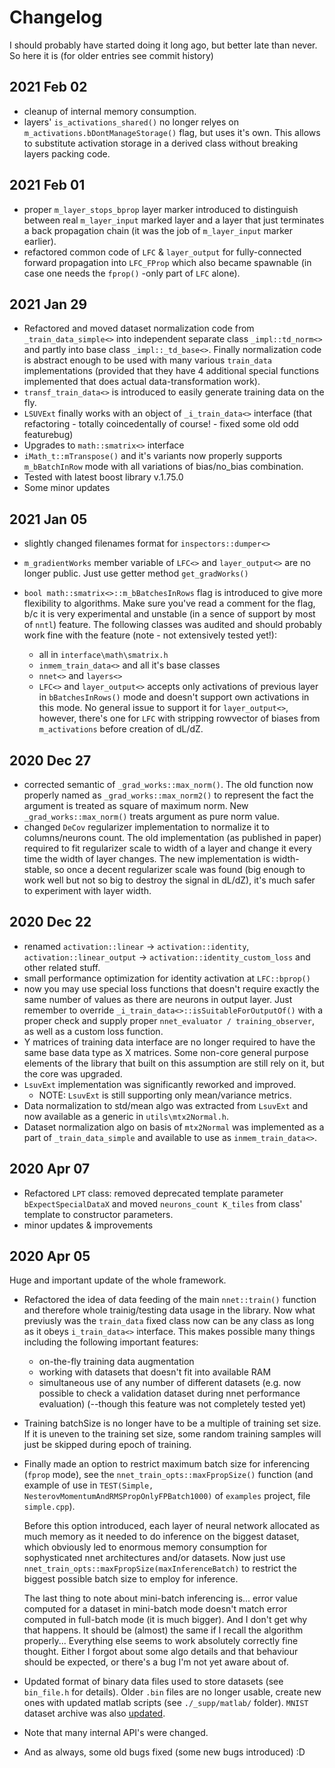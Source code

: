 # Changelog
I should probably have started doing it long ago, but better late than never. So here it is (for older entries see commit history)

## 2021 Feb 02

- cleanup of internal memory consumption.
- layers' `is_activations_shared()` no longer relyes on `m_activations.bDontManageStorage()` flag, but uses it's own. This allows to substitute activation storage in a derived class without breaking layers packing code.

## 2021 Feb 01

- proper `m_layer_stops_bprop` layer marker introduced to distinguish between real `m_layer_input` marked layer and a layer that just terminates a back propagation chain (it was the job of `m_layer_input` marker earlier).
- refactored common code of `LFC` & `layer_output` for fully-connected forward propagation into `LFC_FProp` which also became spawnable (in case one needs the `fprop()` -only part of `LFC` alone).

## 2021 Jan 29

- Refactored and moved dataset normalization code from `_train_data_simple<>` into independent separate class `_impl::td_norm<>` and partly into base class `_impl::_td_base<>`. Finally normalization code is abstract enough to be used with many various `train_data` implementations (provided that they have 4 additional special functions implemented that does actual data-transformation work).
- `transf_train_data<>` is introduced to easily generate training data on the fly.
- `LSUVExt` finally works with an object of `_i_train_data<>` interface (that refactoring - totally coincedentally of course! - fixed some old odd featurebug)
- Upgrades to `math::smatrix<>` interface
- `iMath_t::mTranspose()` and it's variants now properly supports `m_bBatchInRow` mode with all variations of bias/no_bias combination.
- Tested with latest boost library v.1.75.0
- Some minor updates

## 2021 Jan 05

- slightly changed filenames format for `inspectors::dumper<>`
- `m_gradientWorks` member variable of `LFC<>` and `layer_output<>` are no longer public. Just use getter method `get_gradWorks()`
- `bool math::smatrix<>::m_bBatchesInRows` flag is introduced to give more flexibility to algorithms. Make sure you've read a comment for the flag, b/c it is very experimental and unstable (in a sence of support by most of `nntl`) feature. The following classes was audited and should probably work fine with the feature (note - not extensively tested yet!):

  - all in `interface\math\smatrix.h`
  - `inmem_train_data<>` and all it's base classes
  - `nnet<>` and `layers<>`
  - `LFC<>` and `layer_output<>` accepts only activations of previous layer in `bBatchesInRows()` mode and doesn't support own activations in this mode. No general issue to support it for `layer_output<>`, however, there's one for `LFC` with stripping rowvector of biases from `m_activations` before creation of dL/dZ.

## 2020 Dec 27

- corrected semantic of `_grad_works::max_norm()`. The old function now properly named as `_grad_works::max_norm2()` to represent the fact the argument is treated as square of maximum norm. New `_grad_works::max_norm()` treats argument as pure norm value.
- changed `DeCov` regularizer implementation to normalize it to columns/neurons count. The old implementation (as published in paper) required to fit regularizer scale to width of a layer and change it every time the width of layer changes. The new implementation is width-stable, so once a decent regularizer scale was found (big enough to work well but not so big to destroy the signal in dL/dZ), it's much safer to experiment with layer width.

## 2020 Dec 22

- renamed `activation::linear` -> `activation::identity`, `activation::linear_output` -> `activation::identity_custom_loss` and other related stuff.
- small performance optimization for identity activation at `LFC::bprop()`
- now you may use special loss functions that doesn't require exactly the same number of values as there are neurons in output layer. Just remember to override `_i_train_data<>::isSuitableForOutputOf()` with a proper check and supply proper `nnet_evaluator / training_observer`, as well as a custom loss function.
- Y matrices of training data interface are no longer required to have the same base data type as X matrices. Some non-core general purpose elements of the library that built on this assumption are still rely on it, but the core was upgraded.
- `LsuvExt` implementation was significantly reworked and improved.
  - NOTE: `LsuvExt` is still supporting only mean/variance metrics.
- Data normalization to std/mean algo was extracted from `LsuvExt` and now available as a generic in `utils\mtx2Normal.h`.
- Dataset normalization algo on basis of `mtx2Normal` was implemented as a part of `_train_data_simple` and available to use as `inmem_train_data<>`.

## 2020 Apr 07
- Refactored `LPT` class: removed deprecated template parameter `bExpectSpecialDataX` and moved `neurons_count K_tiles` from class' template to constructor parameters.
- minor updates & improvements

## 2020 Apr 05

Huge and important update of the whole framework.
* Refactored the idea of data feeding of the main `nnet::train()` function and therefore whole trainig/testing data usage in the library. Now what previusly was the `train_data` fixed class now can be any class as long as it obeys `i_train_data<>` interface. This makes possible many things including the following important features:

    - on-the-fly training data augmentation
    - working with datasets that doesn't fit into available RAM
    - simultaneous use of any number of different datasets (e.g. now possible to check a validation dataset during nnet performance evaluation) (--though this feature was not completely tested yet)

* Training batchSize is no longer have to be a multiple of training set size. If it is uneven to the training set size, some random training samples will just be skipped during epoch of training.

* Finally made an option to restrict maximum batch size for inferencing (`fprop` mode), see the `nnet_train_opts::maxFpropSize()` function (and example of use in `TEST(Simple, NesterovMomentumAndRMSPropOnlyFPBatch1000)` of `examples` project, file `simple.cpp`).

  Before this option introduced, each layer of neural network allocated as much memory as it needed to do inference on the biggest dataset, which obviously led to enormous memory consumption for sophysticated nnet architectures and/or datasets. Now just use `nnet_train_opts::maxFpropSize(maxInferenceBatch)` to restrict the biggest possible batch size to employ for inference.

  The last thing to note about mini-batch inferencing is... error value computed for a dataset in mini-batch mode doesn't match error computed in full-batch mode (it is much bigger). And I don't get why that happens. It should be (almost) the same if I recall the algorithm properly... Everything else seems to work absolutely correctly fine thought. Either I forgot about some algo details and that behaviour should be expected, or there's a bug I'm not yet aware about of.

* Updated format of binary data files used to store datasets (see `bin_file.h` for details). Older `.bin` files are no longer usable, create new ones with updated matlab scripts (see `./_supp/matlab/` folder). `MNIST` dataset archive was also [updated](https://yadi.sk/d/DpvoqtGGUqh5JQ).

* Note that many internal API's were changed.

* And as always, some old bugs fixed (some new bugs introduced) :D


